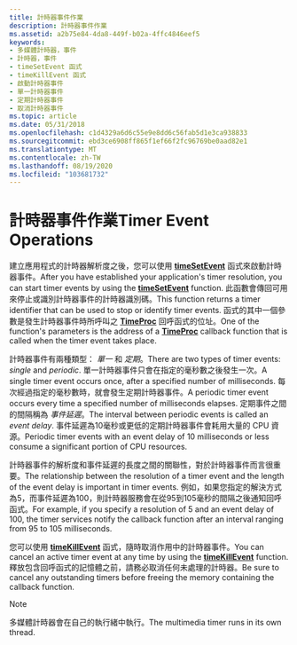 ```yaml
---
title: 計時器事件作業
description: 計時器事件作業
ms.assetid: a2b75e84-4da8-449f-b02a-4ffc4846eef5
keywords:
- 多媒體計時器，事件
- 計時器，事件
- timeSetEvent 函式
- timeKillEvent 函式
- 啟動計時器事件
- 單一計時器事件
- 定期計時器事件
- 取消計時器事件
ms.topic: article
ms.date: 05/31/2018
ms.openlocfilehash: c1d4329a6d6c55e9e8dd6c56fab5d1e3ca938833
ms.sourcegitcommit: ebd3ce6908ff865f1ef66f2fc96769be0aad82e1
ms.translationtype: MT
ms.contentlocale: zh-TW
ms.lasthandoff: 08/19/2020
ms.locfileid: "103681732"
---
```

# <a name="timer-event-operations"></a><span data-ttu-id="f4126-111">計時器事件作業</span><span class="sxs-lookup"><span data-stu-id="f4126-111">Timer Event Operations</span></span>

<span data-ttu-id="f4126-112">建立應用程式的計時器解析度之後，您可以使用 [**timeSetEvent**](/previous-versions//dd757634(v=vs.85)) 函式來啟動計時器事件。</span><span class="sxs-lookup"><span data-stu-id="f4126-112">After you have established your application's timer resolution, you can start timer events by using the [**timeSetEvent**](/previous-versions//dd757634(v=vs.85)) function.</span></span> <span data-ttu-id="f4126-113">此函數會傳回可用來停止或識別計時器事件的計時器識別碼。</span><span class="sxs-lookup"><span data-stu-id="f4126-113">This function returns a timer identifier that can be used to stop or identify timer events.</span></span> <span data-ttu-id="f4126-114">函式的其中一個參數是發生計時器事件時所呼叫之 [**TimeProc**](/previous-versions//dd757631(v=vs.85)) 回呼函式的位址。</span><span class="sxs-lookup"><span data-stu-id="f4126-114">One of the function's parameters is the address of a [**TimeProc**](/previous-versions//dd757631(v=vs.85)) callback function that is called when the timer event takes place.</span></span>

<span data-ttu-id="f4126-115">計時器事件有兩種類型： *單一* 和 *定期*。</span><span class="sxs-lookup"><span data-stu-id="f4126-115">There are two types of timer events: *single* and *periodic*.</span></span> <span data-ttu-id="f4126-116">單一計時器事件只會在指定的毫秒數之後發生一次。</span><span class="sxs-lookup"><span data-stu-id="f4126-116">A single timer event occurs once, after a specified number of milliseconds.</span></span> <span data-ttu-id="f4126-117">每次經過指定的毫秒數時，就會發生定期計時器事件。</span><span class="sxs-lookup"><span data-stu-id="f4126-117">A periodic timer event occurs every time a specified number of milliseconds elapses.</span></span> <span data-ttu-id="f4126-118">定期事件之間的間隔稱為 *事件延遲*。</span><span class="sxs-lookup"><span data-stu-id="f4126-118">The interval between periodic events is called an *event delay*.</span></span> <span data-ttu-id="f4126-119">事件延遲為10毫秒或更低的定期計時器事件會耗用大量的 CPU 資源。</span><span class="sxs-lookup"><span data-stu-id="f4126-119">Periodic timer events with an event delay of 10 milliseconds or less consume a significant portion of CPU resources.</span></span>

<span data-ttu-id="f4126-120">計時器事件的解析度和事件延遲的長度之間的關聯性，對於計時器事件而言很重要。</span><span class="sxs-lookup"><span data-stu-id="f4126-120">The relationship between the resolution of a timer event and the length of the event delay is important in timer events.</span></span> <span data-ttu-id="f4126-121">例如，如果您指定的解決方式為5，而事件延遲為100，則計時器服務會在從95到105毫秒的間隔之後通知回呼函式。</span><span class="sxs-lookup"><span data-stu-id="f4126-121">For example, if you specify a resolution of 5 and an event delay of 100, the timer services notify the callback function after an interval ranging from 95 to 105 milliseconds.</span></span>

<span data-ttu-id="f4126-122">您可以使用 [**timeKillEvent**](/previous-versions//dd757630(v=vs.85)) 函式，隨時取消作用中的計時器事件。</span><span class="sxs-lookup"><span data-stu-id="f4126-122">You can cancel an active timer event at any time by using the [**timeKillEvent**](/previous-versions//dd757630(v=vs.85)) function.</span></span> <span data-ttu-id="f4126-123">釋放包含回呼函式的記憶體之前，請務必取消任何未處理的計時器。</span><span class="sxs-lookup"><span data-stu-id="f4126-123">Be sure to cancel any outstanding timers before freeing the memory containing the callback function.</span></span>

> [!Note]  
> <span data-ttu-id="f4126-124">多媒體計時器會在自己的執行緒中執行。</span><span class="sxs-lookup"><span data-stu-id="f4126-124">The multimedia timer runs in its own thread.</span></span>

 

 

 